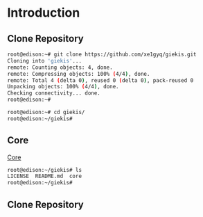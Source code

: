# Introduction

## Clone Repository

```sh
root@edison:~# git clone https://github.com/xe1gyq/giekis.git
Cloning into 'giekis'...
remote: Counting objects: 4, done.
remote: Compressing objects: 100% (4/4), done.
remote: Total 4 (delta 0), reused 0 (delta 0), pack-reused 0
Unpacking objects: 100% (4/4), done.
Checking connectivity... done.
root@edison:~# 
```

```sh
root@edison:~# cd giekis/
root@edison:~/giekis# 
```

## Core

[Core](https://xe1gyq.gitbooks.io/core/content/)

```sh
root@edison:~/giekis# ls
LICENSE  README.md  core
root@edison:~/giekis# 
```

## Clone Repository

```sh
```

```sh
```

```sh
```

```sh
```

```sh
```

```sh
```

